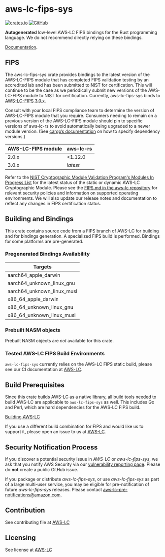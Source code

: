 # aws-lc-fips-sys

[![crates.io](https://img.shields.io/crates/v/aws-lc-fips-sys.svg)](https://crates.io/crates/aws-lc-fips-sys)
[![GitHub](https://img.shields.io/badge/GitHub-awslabs%2Faws--lc--rs-blue)](https://github.com/awslabs/aws-lc-rs)

**Autogenerated** low-level AWS-LC FIPS bindings for the Rust programming language. We do not recommend directly relying
on these bindings.

[Documentation](https://github.com/aws/aws-lc).

## FIPS

The aws-lc-fips-sys crate provides bindings to the latest version of the AWS-LC-FIPS module that
has completed FIPS validation testing by an accredited lab and has been submitted to NIST for
certification. This will continue to be the case as we periodically submit new versions of
the AWS-LC-FIPS module to NIST for certification. Currently, aws-lc-fips-sys binds to
[AWS-LC-FIPS 3.0.x](https://github.com/aws/aws-lc/tree/fips-2024-09-27).

Consult with your local FIPS compliance team to determine the version of AWS-LC-FIPS module that you require. Consumers
needing to remain on a previous version of the AWS-LC-FIPS module should pin to specific versions of aws-lc-rs to avoid
automatically being upgraded to a newer module version.
(See [cargo’s documentation](https://doc.rust-lang.org/cargo/reference/specifying-dependencies.html)
on how to specify dependency versions.)

| AWS-LC-FIPS module | aws-lc-rs |
|--------------------|-----------|
| 2.0.x              | \<1.12.0  |
| 3.0.x              | *latest*  |

Refer to the
[NIST Cryptographic Module Validation Program's Modules In Progress List](https://csrc.nist.gov/Projects/cryptographic-module-validation-program/modules-in-process/Modules-In-Process-List)
for the latest status of the static or dynamic AWS-LC Cryptographic Module. Please see the
[FIPS.md in the aws-lc repository](https://github.com/aws/aws-lc/blob/main/crypto/fipsmodule/FIPS.md)
for relevant security policies and information on supported operating environments.
We will also update our release notes and documentation to reflect any changes in FIPS certification status.

## Building and Bindings

This crate contains source code from a FIPS branch of AWS-LC for building and for bindings generation. A
specialized FIPS build is performed. Bindings for some platforms are pre-generated.

### Pregenerated Bindings Availability

| Targets                    |
|----------------------------|
| aarch64_apple_darwin       |
| aarch64_unknown_linux_gnu  |
| aarch64_unknown_linux_musl |
| x86_64_apple_darwin        |
| x86_64_unknown_linux_gnu   |
| x86_64_unknown_linux_musl  |

### Prebuilt NASM objects

Prebuilt NASM objects are *not* available for this crate.

### Tested AWS-LC FIPS Build Environments

`aws-lc-fips-sys` currently relies on the AWS-LC FIPS static build, please see our CI documentation
at [AWS-LC](https://github.com/aws/aws-lc/tree/main/tests/ci#unit-tests).

## Build Prerequisites

Since this crate builds AWS-LC as a native library, all build tools needed to build AWS-LC are applicable to
`aws-lc-fips-sys` as well. This includes Go and Perl, which are hard dependencies for the AWS-LC FIPS build.

[Building AWS-LC](https://github.com/aws/aws-lc/blob/main/BUILDING.md)

If you use a different build combination for FIPS and would like us to support it, please open an issue to us
at [AWS-LC](https://github.com/aws/aws-lc/issues/new?assignees=&labels=&template=build-issue.md&title=).

## Security Notification Process

If you discover a potential security issue in *AWS-LC* or *aws-lc-fips-sys*, we ask that you notify AWS
Security via our
[vulnerability reporting page](https://aws.amazon.com/security/vulnerability-reporting/).
Please do **not** create a public GitHub issue.

If you package or distribute *aws-lc-fips-sys*, or use *aws-lc-fips-sys* as part of a large multi-user service,
you may be eligible for pre-notification of future *aws-lc-fips-sys* releases.
Please contact aws-lc-pre-notifications@amazon.com.

## Contribution

See contributing file at [AWS-LC](https://github.com/aws/aws-lc/blob/main/CONTRIBUTING.md)

## Licensing

See license at [AWS-LC](https://github.com/aws/aws-lc/blob/main/LICENSE)
